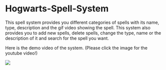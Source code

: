 # Hogwarts-Spell-System

This spell system provides you different categories of spells with its name, type, description and the gif video showing the spell.
This system also provides you to add new spells, delete spells, change the type, name or the description of it and search for the spell you want.

Here is the demo video of the system. (Please click the image for the youtube video!)

[![](http://img.youtube.com/vi/dZF7uq8hFOo/0.jpg)](http://www.youtube.com/watch?v=dZF7uq8hFOo "Hogwarts Spell System Demo")
